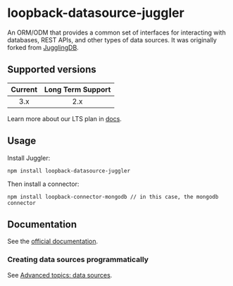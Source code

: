 # loopback-datasource-juggler

An ORM/ODM that provides a common set of interfaces for interacting with databases, REST APIs, and other types of data sources. It was originally forked from [JugglingDB](https://github.com/1602/jugglingdb).

## Supported versions

Current|Long Term Support
:-:|:-:
3.x|2.x

Learn more about our LTS plan in [docs](http://loopback.io/doc/en/contrib/Long-term-support.html).

## Usage

Install Juggler:

```
npm install loopback-datasource-juggler
```

Then install a connector:

```
npm install loopback-connector-mongodb // in this case, the mongodb connector
```

## Documentation

See the [official documentation](http://docs.strongloop.com).

### Creating data sources programmatically

See [Advanced topics: data sources](http://docs.strongloop.com/display/LB/Advanced+topics%3A+data+sources).
